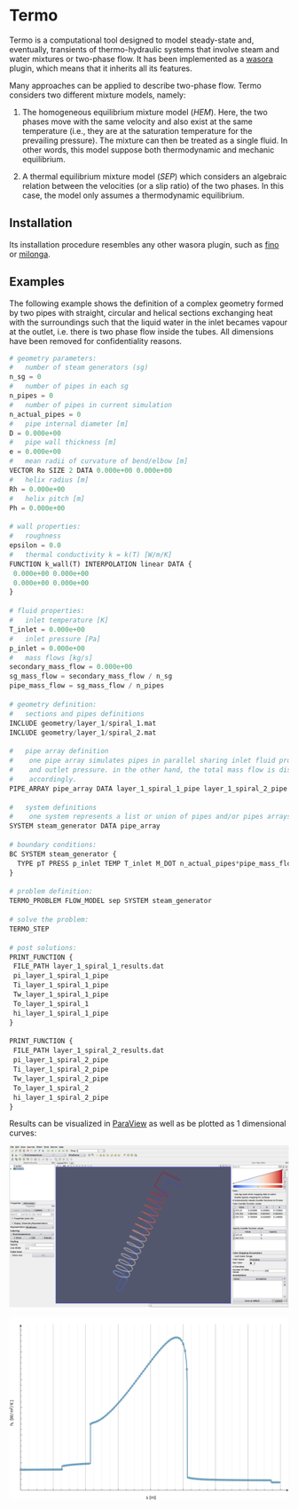 # Termo

Termo is a computational tool designed to model steady-state and, eventually, transients of thermo-hydraulic systems that involve steam and water mixtures or two-phase flow. It has been implemented as a [wasora](https://seamplex.com/wasora/) plugin, which means that it inherits all its features.

Many approaches can be applied to describe two-phase flow. Termo considers two different mixture models, namely:

  1. The homogeneous equilibrium mixture model (*HEM*). Here, the two phases move with the same velocity and also exist at the same temperature (i.e., they are at the saturation temperature for the prevailing pressure). The mixture can then be treated as a single fluid. In other words, this model suppose both thermodynamic and mechanic equilibrium.

  2. A thermal equilibrium mixture model (*SEP*) which considers an algebraic relation between the velocities (or a slip ratio) of the two phases. In this case, the model only assumes a thermodynamic equilibrium.

## Installation

Its installation procedure resembles any other wasora plugin, such as [fino](https://seamplex.com/fino/) or [milonga](https://seamplex.com/milonga/).

## Examples

The following example shows the definition of a complex geometry formed by two pipes with straight, circular and helical sections exchanging heat with the surroundings such that the liquid water in the inlet becames vapour at the outlet, i.e. there is two phase flow inside the tubes. All dimensions have been removed for confidentiality reasons.

```python
# geometry parameters:
#   number of steam generators (sg)
n_sg = 0
#   number of pipes in each sg
n_pipes = 0
#   number of pipes in current simulation
n_actual_pipes = 0
#   pipe internal diameter [m]
D = 0.000e+00
#   pipe wall thickness [m]
e = 0.000e+00
#   mean radii of curvature of bend/elbow [m]
VECTOR Ro SIZE 2 DATA 0.000e+00 0.000e+00
#   helix radius [m]
Rh = 0.000e+00
#   helix pitch [m]
Ph = 0.000e+00

# wall properties:
#   roughness
epsilon = 0.0
#   thermal conductivity k = k(T) [W/m/K]
FUNCTION k_wall(T) INTERPOLATION linear DATA {
 0.000e+00 0.000e+00
 0.000e+00 0.000e+00
}

# fluid properties:
#   inlet temperature [K]
T_inlet = 0.000e+00
#   inlet pressure [Pa]
p_inlet = 0.000e+00
#   mass flows [kg/s]
secondary_mass_flow = 0.000e+00
sg_mass_flow = secondary_mass_flow / n_sg
pipe_mass_flow = sg_mass_flow / n_pipes

# geometry definition:
#   sections and pipes definitions
INCLUDE geometry/layer_1/spiral_1.mat
INCLUDE geometry/layer_1/spiral_2.mat

#   pipe array definition
#    one pipe array simulates pipes in parallel sharing inlet fluid properties
#    and outlet pressure. in the other hand, the total mass flow is distributed
#    accordingly.
PIPE_ARRAY pipe_array DATA layer_1_spiral_1_pipe layer_1_spiral_2_pipe

#   system definitions
#    one system represents a list or union of pipes and/or pipes arrays.
SYSTEM steam_generator DATA pipe_array

# boundary conditions:
BC SYSTEM steam_generator {
  TYPE pT PRESS p_inlet TEMP T_inlet M_DOT n_actual_pipes*pipe_mass_flow
}

# problem definition:
TERMO_PROBLEM FLOW_MODEL sep SYSTEM steam_generator

# solve the problem:
TERMO_STEP

# post solutions:
PRINT_FUNCTION {
 FILE_PATH layer_1_spiral_1_results.dat
 pi_layer_1_spiral_1_pipe
 Ti_layer_1_spiral_1_pipe
 Tw_layer_1_spiral_1_pipe
 To_layer_1_spiral_1
 hi_layer_1_spiral_1_pipe
}

PRINT_FUNCTION {
 FILE_PATH layer_1_spiral_2_results.dat
 pi_layer_1_spiral_2_pipe
 Ti_layer_1_spiral_2_pipe
 Tw_layer_1_spiral_2_pipe
 To_layer_1_spiral_2
 hi_layer_1_spiral_2_pipe
}
```

Results can be visualized in [ParaView](https://www.paraview.org/) as well as be plotted as 1 dimensional curves:

![](doc/src/paraview.png)

![](doc/src/hi.png)